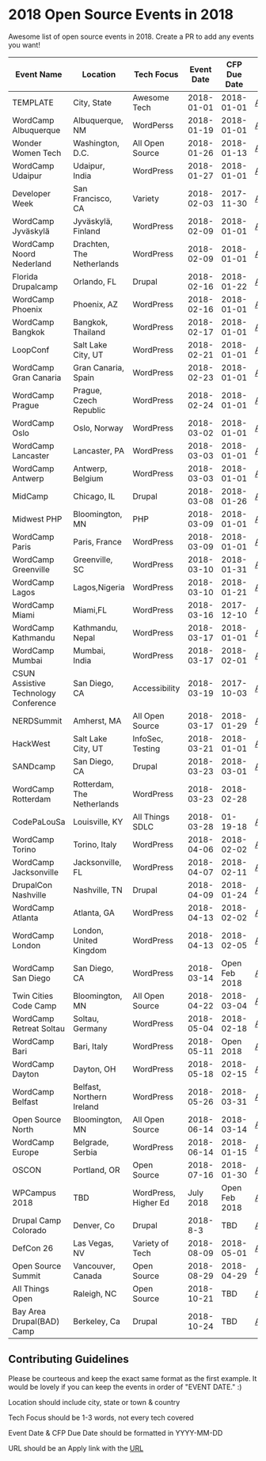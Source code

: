 # 2018 Open Source Events in 2018
Awesome list of open source events in 2018. Create a PR to add any events you want!

| Event Name | Location | Tech Focus | Event Date | CFP Due Date | URL |
|------------|----------|--------------|--------------|--------------|-------|
|TEMPLATE|City, State|Awesome Tech|2018-01-01|2018-01-01|[Apply](https://google.com)|
|WordCamp Albuquerque|Albuquerque, NM|WordPerss|2018-01-19|2018-01-01|[Apply](https://2018.albuquerque.wordcamp.org/)|
|Wonder Women Tech|Washington, D.C.|All Open Source|2018-01-26|2018-01-13|[Apply](https://wonderwomentech.com/dc)|
|WordCamp Udaipur|Udaipur, India|WordPress|2018-01-27|2018-01-01|[Apply](https://2018.udaipur.wordcamp.org/)|
|Developer Week|San Francisco, CA|Variety|2018-02-03|2017-11-30|[Apply](http://www.developerweek.com/)|
|WordCamp Jyväskylä|Jyväskylä, Finland|WordPress|2018-02-09|2018-01-01|[Apply](https://2018.jyvaskyla.wordcamp.org/)|
|WordCamp Noord Nederland|Drachten, The Netherlands|WordPress|2018-02-09|2018-01-01|[Apply](https://2018.noordnederland.wordcamp.org/programma/)|
|Florida Drupalcamp|Orlando, FL|Drupal|2018-02-16|2018-01-22|[Apply](https://www.fldrupal.camp/)|
|WordCamp Phoenix|Phoenix, AZ|WordPress|2018-02-16|2018-01-01|[Apply](https://2018.phoenix.wordcamp.org/sessions/)|
|WordCamp Bangkok|Bangkok, Thailand|WordPress|2018-02-17|2018-01-01|[Apply](https://2018.bangkok.wordcamp.org/schedule-conference-day/)|
|LoopConf|Salt Lake City, UT|WordPress|2018-02-21|2018-01-01|[Apply](https://loopconf.com/)|
|WordCamp Gran Canaria|Gran Canaria, Spain|WordPress|2018-02-23|2018-01-01|[Apply](https://2018.laspalmas.wordcamp.org)|
|WordCamp Prague|Prague, Czech Republic|WordPress|2018-02-24|2018-01-01|[Apply](https://2018.prague.wordcamp.org/program)|
|WordCamp Oslo|Oslo, Norway|WordPress|2018-03-02|2018-01-01|[Apply](https://2018.oslo.wordcamp.org/)|
|WordCamp Lancaster|Lancaster, PA|WordPress|2018-03-03|2018-01-01|[Apply](https://2018.lancasterpa.wordcamp.org/schedule/)|
|WordCamp Antwerp|Antwerp, Belgium|WordPress|2018-03-03|2018-01-01|[Apply](https://2018.antwerp.wordcamp.org/)|
|MidCamp|Chicago, IL|Drupal|2018-03-08|2018-01-26|[Apply](https://www.midcamp.org/submitted-sessions)|
|Midwest PHP|Bloomington, MN|PHP|2018-03-09|2018-01-01|[Apply](https://2018.midwestphp.org/)|
|WordCamp Paris|Paris, France|WordPress|2018-03-09|2018-01-01|[Apply](https://2018.paris.wordcamp.org/programme/)|
|WordCamp Greenville|Greenville, SC|WordPress|2018-03-10|2018-01-31|[Apply](https://2018.greenville.wordcamp.org/call-for-speakers/)|
|WordCamp Lagos|Lagos,Nigeria|WordPress|2018-03-10|2018-01-21|[Apply](https://2018.lagos.wordcamp.org/call-for-speakers/)|
|WordCamp Miami|Miami,FL|WordPress|2018-03-16|2017-12-10|[Apply](https://2018.miami.wordcamp.org/)|
|WordCamp Kathmandu|Kathmandu, Nepal|WordPress|2018-03-17|2018-01-01|[Apply](https://2018.kathmandu.wordcamp.org/)|
|WordCamp Mumbai|Mumbai, India|WordPress|2018-03-17|2018-02-01|[Apply](https://2018.mumbai.wordcamp.org/call-for-speaker/)|
|CSUN Assistive Technology Conference|San Diego, CA|Accessibility|2018-03-19|2017-10-03|[Apply](http://www.csun.edu/cod/conference/2018/sessions/index.php)|
|NERDSummit|Amherst, MA|All Open Source|2018-03-17|2018-01-29|[Apply](http://nerdsummit.org/)|
|HackWest|Salt Lake City, UT|InfoSec, Testing|2018-03-21|2018-01-01|[Apply](https://hackwest.org/)|
|SANDcamp|San Diego, CA|Drupal|2018-03-23|2018-03-01|[Apply](https://www.sandcamp.org/)|
|WordCamp Rotterdam|Rotterdam, The Netherlands|WordPress|2018-03-23|2018-02-28|
|CodePaLouSa|Louisville, KY|All Things SDLC|2018-03-28|01-19-18|[Apply](http://cplspeakers.azurewebsites.net/)|
|WordCamp Torino|Torino, Italy|WordPress|2018-04-06|2018-02-02|[Apply](https://2018.torino.wordcamp.org/2018/01/10/aperta-la-call-for-speakers-per-wordcamp-torino-2018/)|
|WordCamp Jacksonville|Jacksonville, FL|WordPress|2018-04-07|2018-02-11|[Apply](https://2018.jacksonville.wordcamp.org/2018/01/12/call-for-speakers/)|
|DrupalCon Nashville|Nashville, TN|Drupal|2018-04-09|2018-01-24|[Apply](https://events.drupal.org/nashville2018/submit-session)|
|WordCamp Atlanta|Atlanta, GA|WordPress|2018-04-13|2018-02-02|[Apply](https://2018.atlanta.wordcamp.org/2018/01/09/call-for-speakers/)|
|WordCamp London|London, United Kingdom|WordPress|2018-04-13|2018-02-05|[Apply](https://2018.london.wordcamp.org/2017/12/20/call-for-speakers-wordcamp-london-2018/)|
|WordCamp San Diego|San Diego, CA|WordPress|2018-03-14|Open Feb 2018|[Apply](https://2018.sandiego.wordcamp.org/)|
|Twin Cities Code Camp|Bloomington, MN|All Open Source|2018-04-22|2018-03-04|[Apply](https://twincitiescodecamp.com/#/Events/22/talks)|
|WordCamp Retreat Soltau|Soltau, Germany|WordPress|2018-05-04|2018-02-18|[Apply](https://2018-soltau.retreat.wordcamp.org/call-for-speakers-activities/)|
|WordCamp Bari|Bari, Italy|WordPress|2018-05-11|Open 2018|[Apply](https://2018.bari.wordcamp.org/)|
|WordCamp Dayton|Dayton, OH|WordPress|2018-05-18|2018-02-15|[Apply](https://2018.dayton.wordcamp.org/2017/12/29/speaker-submissions-are-open/)|
|WordCamp Belfast|Belfast, Northern Ireland|WordPress|2018-05-26|2018-03-31|[Apply](https://2018.belfast.wordcamp.org/call-for-speakers/)|
|Open Source North|Bloomington, MN|All Open Source|2018-06-14|2018-03-14|[Apply](http://opensourcenorth.com/)|
|WordCamp Europe|Belgrade, Serbia|WordPress|2018-06-14|2018-01-15|[Apply](https://2018.europe.wordcamp.org/)|
|OSCON|Portland, OR|Open Source|2018-07-16|2018-01-30|[Apply](https://conferences.oreilly.com/oscon/oscon-or/public/cfp/615)|
|WPCampus 2018|TBD|WordPress, Higher Ed|July 2018|Open Feb 2018|[Apply](https://wpcampus.org/)|
|Drupal Camp Colorado|Denver, Co|Drupal|2018-8-3|TBD|[Apply](https://2018.drupalcampcolorado.org/)|
|DefCon 26|Las Vegas, NV|Variety of Tech|2018-08-09|2018-05-01|[Apply](https://www.defcon.org/html/defcon-26/dc-26-cfp.html)|
|Open Source Summit|Vancouver, Canada|Open Source|2018-08-29|2018-04-29|[Apply](https://events.linuxfoundation.org/events/open-source-summit-north-america-2018/program/cfp/)|
|All Things Open|Raleigh, NC|Open Source|2018-10-21|TBD|[Apply](https://allthingsopen.org/)|
|Bay Area Drupal(BAD) Camp|Berkeley, Ca|Drupal|2018-10-24|TBD|[Apply](https://badcamp.net/)|


## Contributing Guidelines
Please be courteous and keep the exact same format as the first example. It would be lovely if you can keep the events in order of "EVENT DATE." :)

Location should include city, state or town & country

Tech Focus should be 1-3 words, not every tech covered

Event Date & CFP Due Date should be formatted in YYYY-MM-DD

URL should be an Apply link with the [URL](http://google.com/)
